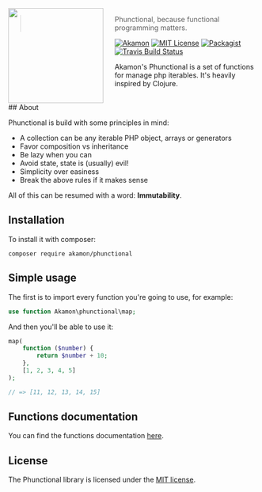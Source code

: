 <img src="https://cloud.githubusercontent.com/assets/1331435/14235438/85de8162-f9fe-11e5-993d-1d32d5213b64.png" align="left" width="192px" height="192px"/>
<img align="left" width="0" height="192px" hspace="10"/>

> Phunctional, because functional programming matters. 

[![Akamon](https://img.shields.io/badge/akamon-phunctional-red.svg?style=flat-square)](http://www.akamon.com) [![MIT License](https://img.shields.io/badge/license-MIT-007EC7.svg?style=flat-square)](http://opensource.org/licenses/MIT) [![Packagist](https://img.shields.io/packagist/v/akamon/phunctional.svg?style=flat-square)](https://github.com/Akamon/phunctional/releases) [![Travis Build Status](http://img.shields.io/travis/oh-my-fish/oh-my-fish.svg?style=flat-square)](https://travis-ci.org/oh-my-fish/oh-my-fish)

Akamon's Phunctional is a set of functions for manage php iterables. It's heavily inspired by Clojure.

<br>
## About

Phunctional is build with some principles in mind:
 * A collection can be any iterable PHP object, arrays or generators
 * Favor composition vs inheritance
 * Be lazy when you can
 * Avoid state, state is (usually) evil!
 * Simplicity over easiness
 * Break the above rules if it makes sense

All of this can be resumed with a word: __Immutability__.

## Installation
To install it with composer:
```
composer require akamon/phunctional
```

## Simple usage
The first is to import every function you're going to use, for example:
```php
use function Akamon\phunctional\map;
```

And then you'll be able to use it:

```php
map(
    function ($number) {
        return $number + 10;
    },
    [1, 2, 3, 4, 5]
);

// => [11, 12, 13, 14, 15]
```

## Functions documentation
You can find the functions documentation [here](docs/docs.md).

## License
The Phunctional library is licensed under the [MIT license](http://opensource.org/licenses/MIT).
